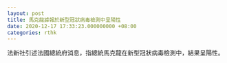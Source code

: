 ```yaml
---
layout: post
title: 馬克龍據報於新型冠狀病毒檢測中呈陽性
date: 2020-12-17 17:33:23.000000000 +08:00
categories: rthk
---
```


法新社引述法國總統府消息，指總統馬克龍在新型冠狀病毒檢測中，結果呈陽性。
